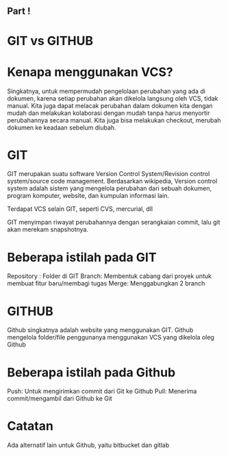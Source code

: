 ## Part !
# GIT vs GITHUB


# Kenapa menggunakan VCS?
Singkatnya, untuk mempermudah pengelolaan perubahan yang ada di dokumen, karena setiap perubahan akan dikelola langsung oleh VCS, tidak manual. Kita juga dapat melacak perubahan dalam dokumen kita dengan mudah dan melakukan kolaborasi dengan mudah tanpa harus menyortir perubahannya secara manual. Kita juga bisa melakukan checkout, merubah dokumen ke keadaan sebelum diubah.

# GIT

GIT merupakan suatu software Version Control System/Revision control system/source code management. Berdasarkan wikipedia, Version control system adalah sistem yang mengelola perubahan dari sebuah dokumen, program komputer, website, dan kumpulan informasi lain.

Terdapat VCS selain GIT, seperti CVS, mercurial, dll

GIT menyimpan riwayat perubahannya dengan serangkaian commit, lalu git akan merekam snapshotnya.

# Beberapa istilah pada GIT

Repository : Folder di GIT
Branch: Membentuk cabang dari proyek untuk membuat fitur baru/membagi tugas
Merge: Menggabungkan 2 branch

# GITHUB

Github singkatnya adalah website yang menggunakan GIT. Github mengelola folder/file penggunanya menggunakan VCS yang dikelola oleg Github

# Beberapa istilah pada Github

Push: Untuk mengirimkan commit dari Git ke Github
Pull: Menerima commit/mengambil dari Github ke Git

# Catatan
Ada alternatif lain untuk Github, yaitu bitbucket dan gitlab
